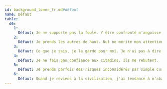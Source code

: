 ```yaml
---
id: background_loner_fr.md#défaut
name: Défaut
table:
  d6:
    1:
      Défaut: Je ne supporte pas la foule. Y être confronté m'angoisse au plus haut point.
    2:
      Défaut: Je prends les autres de haut. Nul ne mérite mon attention.
    3:
      Défaut: Ce que je sais, je le garde pour moi. Je n'ai pas à dire ce que je ne veux pas dire.
    4:
      Défaut: Je ne fais pas confiance aux citadins. Ils me rebutent.
    5:
      Défaut: Je prends parfois des risques inconsidérés par simple curiosité.
    6:
      Défaut: Quand je reviens à la civilisation, j'ai tendance à m'abandonner aux plaisirs qu'elle m'offre. Un peu trop, parfois.
---
```


